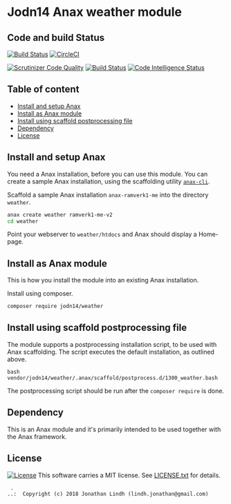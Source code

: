 Jodn14 Anax weather module
==================================

Code and build Status
----------------------------------
[![Build Status](https://travis-ci.org/lindhjonathan/jodn14-weather.svg?branch=master)](https://travis-ci.org/lindhjonathan/jodn14-weather)
[![CircleCI](https://circleci.com/gh/lindhjonathan/jodn14-weather.svg?style=svg)](https://circleci.com/gh/lindhjonathan/jodn14-weather)

[![Scrutinizer Code Quality](https://scrutinizer-ci.com/g/lindhjonathan/jodn14-weather/badges/quality-score.png?b=master)](https://scrutinizer-ci.com/g/lindhjonathan/jodn14-weather/?branch=master)
[![Build Status](https://scrutinizer-ci.com/g/lindhjonathan/jodn14-weather/badges/build.png?b=master)](https://scrutinizer-ci.com/g/lindhjonathan/jodn14-weather/build-status/master)
[![Code Intelligence Status](https://scrutinizer-ci.com/g/lindhjonathan/jodn14-weather/badges/code-intelligence.svg?b=master)](https://scrutinizer-ci.com/code-intelligence)

Table of content
------------------------------------

 * [Install and setup Anax](#Install-and-setup-Anax)
 * [Install as Anax module](#Install-as-Anax-module)
 * [Install using scaffold postprocessing file](#Install-using-scaffold-postprocessing-file)
 * [Dependency](#Dependency)
 * [License](#License)

Install and setup Anax
------------------------------------

You need a Anax installation, before you can use this module. You can create a sample Anax installation, using the scaffolding utility [`anax-cli`](https://github.com/canax/anax-cli).

Scaffold a sample Anax installation `anax-ramverk1-me` into the directory `weather`.

```bash
anax create weather ramverk1-me-v2
cd weather
```

Point your webserver to `weather/htdocs` and Anax should display a Home-page.

Install as Anax module
------------------------------------

This is how you install the module into an existing Anax installation.

Install using composer.

```bash
composer require jodn14/weather
```

Install using scaffold postprocessing file
------------------------------------

The module supports a postprocessing installation script, to be used with Anax scaffolding. The script executes the default installation, as outlined above.

```text
bash vendor/jodn14/weather/.anax/scaffold/postprocess.d/1300_weather.bash
```

The postprocessing script should be run after the `composer require` is done.

Dependency
------------------

This is an Anax module and it's primarily intended to be used together with the Anax framework.

License
------------------
[![License](https://poser.pugx.org/jodn14/weather/license)](https://packagist.org/packages/jodn14/weather)
This software carries a MIT license. See [LICENSE.txt](LICENSE.txt) for details.

```
 .  
..:  Copyright (c) 2018 Jonathan Lindh (lindh.jonathan@gmail.com)
```
